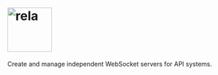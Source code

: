# <img height='100' src='https://cloud.githubusercontent.com/assets/6251703/10702396/b3c33d5a-7986-11e5-9d43-5ddf89a59014.png' alt='rela'>

Create and manage independent WebSocket servers for API systems.

